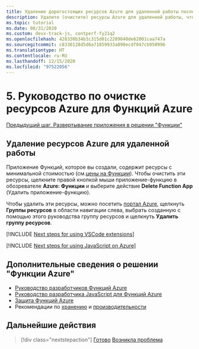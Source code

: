 ```yaml
---
title: Удаление дорогостоящих ресурсов Azure для удаленной работы после развертывания приложения в решении "Функции Azure"
description: Удалите (очистите) ресурсы Azure для удаленной работы, чтобы на них не расходовались средства. Чтобы очистить ресурсы, щелкните правой кнопкой мыши приложение-функцию в обозревателе Функций Azure и выберите элемент **Удалить приложение-функцию**.
ms.topic: tutorial
ms.date: 08/31/2020
ms.custom: devx-track-js, contperf-fy21q2
ms.openlocfilehash: 428330b34b3c315d01c2209840de62001caa747a
ms.sourcegitcommit: c8330128d5d6a71859933a890ecdf047cb950996
ms.translationtype: HT
ms.contentlocale: ru-RU
ms.lasthandoff: 12/15/2020
ms.locfileid: "97522056"
---
```

# <a name="5-clean-up-azure-resources-for-azure-functions-tutorial"></a>5. Руководство по очистке ресурсов Azure для Функций Azure

[Предыдущий шаг. Развертывание приложения в решении "Функции"](tutorial-vscode-serverless-node-deploy-hosting.md)

## <a name="remove-remote-azure-resources"></a>Удаление ресурсов Azure для удаленной работы

Приложение Функций, которое вы создали, содержит ресурсы с минимальной стоимостью (см.[цены на Функции](https://azure.microsoft.com/pricing/details/functions/)). Чтобы очистить эти ресурсы, щелкните правой кнопкой мыши приложение-функцию в обозревателе **Azure: Функции** и выберите действие **Delete Function App** (Удалить приложение-функцию).

Чтобы удалить эти ресурсы, можно посетить [портал Azure](https://portal.azure.com), щелкнуть **Группы ресурсов** в области навигации слева, выбрать созданную с помощью этого руководства группу ресурсов и щелкнуть **Удалить группу ресурсов**.

[!INCLUDE [Next steps for using VSCode extensions](../includes/tutorial-next-steps-vscode-extensions.md)]

[!INCLUDE [Next steps for using JavaScript on Azure](../includes/tutorial-next-steps-js-azure.md)]

## <a name="learn-more-about-azure-functions"></a>Дополнительные сведения о решении "Функции Azure"

* [Руководство разработчиков Функций Azure](/azure/azure-functions/functions-reference)
* [Руководство разработчика JavaScript для Функций Azure](/azure/azure-functions/functions-reference-node)
* [Защита Функций Azure](/azure/azure-functions/security-concepts)
* Рекомендации по [хранению](/azure/azure-functions/storage-considerations) и [производительности](/azure/azure-functions/functions-best-practices)

## <a name="next-steps"></a>Дальнейшие действия

> [!div class="nextstepaction"]
> [Готово](../how-to/develop-serverless-apps.md) [Возникла проблема](https://www.research.net/r/PWZWZ52?tutorial=node-deployment-azurefunctions&step=clean-up-resources)
